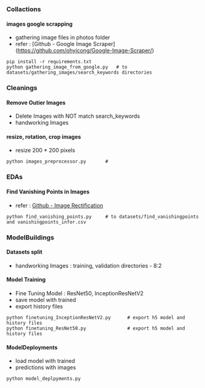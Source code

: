 ### Collactions
#### images google scrapping
- gathering image files in photos folder
- refer : [Github - Google Image Scraper] (https://github.com/ohyicong/Google-Image-Scraper/)
```
pip install -r requirements.txt
python gathering_image_from_google.py   # to datasets/gathering_images/search_keywords directories
```

### Cleanings
#### Remove Outier Images  
- Delete Images with NOT match search_keywords
- handworking Images
#### resize, rotation, crop images 
- resize 200 * 200 pixels 
```
python images_preprocessor.py       # 
```

### EDAs
#### Find Vanishing Points in Images
- refer : [Github - Image Rectification](https://github.com/chsasank/Image-Rectification)
```
python find_vanishing_points.py     # to datasets/find_vanishingpoints and vanishingpoints_infor.csv
```
### ModelBuildings
#### Datasets split
- handworking Images : training, validation directories - 8:2
#### Model Training
- Fine Tuning Model : ResNet50, InceptionResNetV2
- save model with trained
- export history files
```
python finetuning_InceptionResNetV2.py      # export h5 model and history files
python finetuning_ResNet50.py               # export h5 model and history files
```
#### ModelDeployments
- load model with trained
- predictions with images
```
python model_deplpyments.py
```

